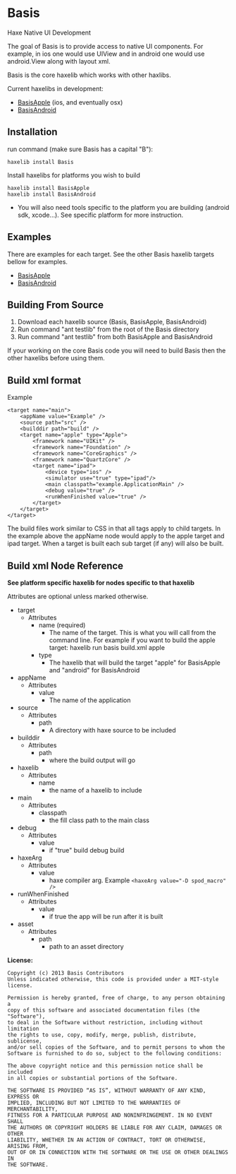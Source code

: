 Basis
=====

Haxe Native UI Development

The goal of Basis is to provide access to native UI components. For example, in ios one would use UIView and in android one would use android.View along with layout xml.

Basis is the core haxelib which works with other haxlibs. 

Current haxelibs in development:

* [BasisApple](https://github.com/Randonee/BasisApple) (ios, and eventually osx)
* [BasisAndroid](https://github.com/Randonee/BasisAndroid)

Installation
----------------

run command (make sure Basis has a capital "B"):

	haxelib install Basis
	
Install haxelibs for platforms you wish to build

	haxelib install BasisApple
	haxelib install BasisAndroid	

* You will also need tools specific to the platform you are building (android sdk, xcode...). See specific platform for more instruction.


	
Examples
----------------

There are examples for each target. See the other Basis haxelib targets bellow for examples.

* [BasisApple](https://github.com/Randonee/BasisApple)
* [BasisAndroid](https://github.com/Randonee/BasisAndroid)



Building From Source
----------------

1. Download each haxelib source (Basis, BasisApple, BasisAndroid)
2. Run command "ant testlib" from the root of the Basis directory
3. Run command "ant testlib" from both BasisApple and BasisAndroid

If your working on the core Basis code you will need to build Basis then the other haxelibs before using them.



Build xml format
----------------

Example

	<target name="main">
		<appName value="Example" />
		<source path="src" />
		<builddir path="build" />
		<target name="apple" type="Apple">
			<framework name="UIKit" />
			<framework name="Foundation" />
			<framework name="CoreGraphics" />
			<framework name="QuartzCore" />
			<target name="ipad">
				<device type="ios" />
				<simulator use="true" type="ipad"/>
				<main classpath="example.ApplicationMain" />
				<debug value="true" />
				<runWhenFinished value="true" />
			</target>
		</target>
	</target>

The build files work similar to CSS in that all tags apply to child targets.
In the example above the appName node would apply to the apple target and ipad target.
When a target is built each sub target (if any) will also be built.

Build xml Node Reference
----------------

**See platform specific haxelib for nodes specific to that haxelib**

Attributes are optional unless marked otherwise.

* target
	* Attributes
		* name (required)
			* The name of the target. This is what you will call from the command line. For example if you want to build the apple target: haxelib run basis build.xml apple
		* type
			* The haxelib that will build the target "apple" for BasisApple and "android" for BasisAndroid
* appName
	* Attributes
		* value
			* The name of the application		
* source
	* Attributes
		* path
			* A directory with haxe source to be included
* builddir
	* Attributes
		* path
			* where the build output will go
* haxelib
	* Attributes
		* name
			* the name of a haxelib to include
* main
	* Attributes
		* classpath
			* the fill class path to the main class
* debug
	* Attributes
		* value
			* if "true" build debug build
* haxeArg
	* Attributes
		* value
			* haxe compiler arg. Example `<haxeArg value="-D spod_macro" />`
* runWhenFinished
	* Attributes
		* value
			* if true the app will be run after it is built
* asset
	* Attributes
		* path
			* path to an asset directory
			
			
			
			

**License:**

	Copyright (c) 2013 Basis Contributors
    Unless indicated otherwise, this code is provided under a MIT-style license. 

    Permission is hereby granted, free of charge, to any person obtaining a 
    copy of this software and associated documentation files (the "Software"),
    to deal in the Software without restriction, including without limitation
    the rights to use, copy, modify, merge, publish, distribute, sublicense,
    and/or sell copies of the Software, and to permit persons to whom the
    Software is furnished to do so, subject to the following conditions:

    The above copyright notice and this permission notice shall be included
    in all copies or substantial portions of the Software.

    THE SOFTWARE IS PROVIDED “AS IS”, WITHOUT WARRANTY OF ANY KIND, EXPRESS OR
    IMPLIED, INCLUDING BUT NOT LIMITED TO THE WARRANTIES OF MERCHANTABILITY,
    FITNESS FOR A PARTICULAR PURPOSE AND NONINFRINGEMENT. IN NO EVENT SHALL 
    THE AUTHORS OR COPYRIGHT HOLDERS BE LIABLE FOR ANY CLAIM, DAMAGES OR OTHER
    LIABILITY, WHETHER IN AN ACTION OF CONTRACT, TORT OR OTHERWISE, ARISING FROM,
    OUT OF OR IN CONNECTION WITH THE SOFTWARE OR THE USE OR OTHER DEALINGS IN
    THE SOFTWARE.